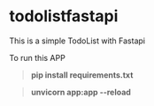 # todolistfastapi

This is a simple TodoList with Fastapi

To run this APP
> **pip install requirements.txt**

> **unvicorn app:app --reload**

